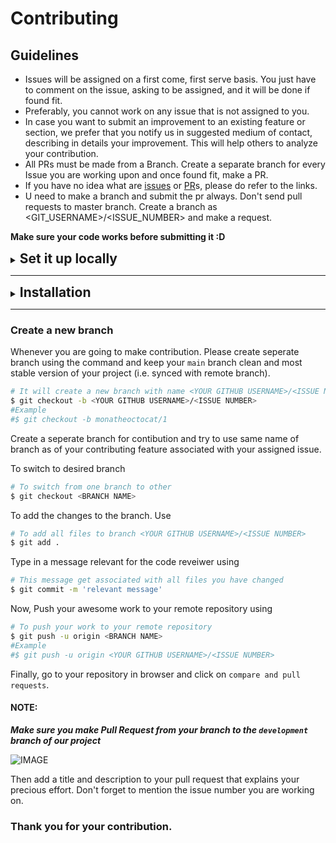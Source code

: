 # Contributing

## Guidelines

- Issues will be assigned on a first come, first serve basis. You just have to comment on the issue, asking to be assigned, and it will be done if found fit.
- Preferably, you cannot work on any issue that is not assigned to you.
- In case you want to submit an improvement to an existing feature or section, we prefer that you notify us in suggested medium of contact, describing in details your improvement. This will help others to analyze your contribution.
- All PRs must be made from a Branch. Create a separate branch for every Issue you are working upon and once found fit, make a PR.
- If you have no idea what are [issues](https://docs.github.com/en/free-pro-team@latest/github/managing-your-work-on-github/about-issues) or [PR](https://docs.github.com/en/free-pro-team@latest/github/collaborating-with-issues-and-pull-requests/about-pull-requests)s, please do refer to the links.
- U need to make a branch and submit the pr always. Don't send pull requests to master branch. Create a branch as <GIT_USERNAME>/<ISSUE_NUMBER> and make a request.

**Make sure your code works before submitting it :D**

<details>

<summary>
<h2 style="display:inline;">Set it up locally </h2>
</summary>

### Fork it

You can get your own fork/copy of this project by using the <kbd>Fork</kbd> button.

 ![Fork Button](https://help.github.com/assets/images/help/repository/fork_button.jpg)

### Clone it

You need to clone (download) it to local machine using

```sh
$ git clone https://github.com/<YOUR_USERNAME>/Web-Development.git
```

Once you have cloned the repository, move to that folder first using `cd` command.

```sh
$ cd Web-Development
```

Move to this folder for all other commands.

### Set it up

Run the following commands to see that *your local copy* has a reference to *your forked remote repository* in Github :octocat:

```sh
$ git remote -v
origin  https://github.com/<YOUR_USERNAME>/Web-Development.git (fetch)
origin  https://github.com/<YOUR_USERNAME>/Web-Development.git (push)
```

Now, lets add a reference to the original [Web-Development](https://github.com/GameofSource-GFG/Web-Development) repository using

```sh
$ git remote add upstream https://github.com/GameofSource-GFG/Web-Development.git
```

> This adds a new remote named ***upstream***.

Verify the changes using

```sh
$ git remote -v
origin    https://github.com/<YOUR_USERNAME>/Web-Development.git (fetch)
origin    https://github.com/<YOUR_USERNAME>/Web-Development.git (push)
upstream  https://github.com/GameofSource-GFG/Web-Development.git (fetch)
upstream  https://github.com/GameofSource-GFG/Web-Development.git (push)
```

### Sync it

**Always keep your local copy of repository updated with the original repository.**

Before making any changes and/or in an appropriate interval, run the following commands *carefully* to update your local repository.

```sh
# Fetch all remote repositories and delete any deleted remote branches
$ git fetch --all --prune

# Switch to `main` branch
$ git checkout main

# Reset local `main` branch to match `upstream` repository's `main` branch
$ git reset --hard upstream/main

# Push changes to your forked `Web-Development` repo
$ git push origin main
```

### You're Ready to Go

Once you have completed these steps, you are ready to start contributing by checking our Issues and creating [pull requests](https://github.com/GameofSource-GFG/Web-Development/pulls).

</details>

---

<details>
<summary>
<h2 style="display:inline;">Installation</h2>
</summary>

Make sure you have following installed on your machine:
- [Git](https://git-scm.com/downloads)
- [Node.js](https://nodejs.org/en/download/)
- [Yarn](https://yarnpkg.com/getting-started/install)

Install all dependencies using:

```sh
$ npm install
# OR
$ yarn
```

copy the .sample.env file as .env for your local testing

```sh
$ cp .sample.env .env
```

</details>

---

### Create a new branch

Whenever you are going to make contribution. Please create seperate branch using the command and keep your `main` branch clean and most stable version of your project (i.e. synced with remote branch).

```sh
# It will create a new branch with name <YOUR GITHUB USERNAME>/<ISSUE NUMBER> and switch to that branch
$ git checkout -b <YOUR GITHUB USERNAME>/<ISSUE NUMBER>
#Example
#$ git checkout -b monatheoctocat/1
```

Create a seperate branch for contibution and try to use same name of branch as of your contributing feature associated with your assigned issue.

To switch to desired branch

```sh
# To switch from one branch to other
$ git checkout <BRANCH NAME>
```

To add the changes to the branch. Use

```sh
# To add all files to branch <YOUR GITHUB USERNAME>/<ISSUE NUMBER>
$ git add .
```

Type in a message relevant for the code reveiwer using

```sh
# This message get associated with all files you have changed
$ git commit -m 'relevant message'
```

Now, Push your awesome work to your remote repository using

```sh
# To push your work to your remote repository
$ git push -u origin <BRANCH NAME>
#Example
#$ git push -u origin <YOUR GITHUB USERNAME>/<ISSUE NUMBER>
```

Finally, go to your repository in browser and click on `compare and pull requests`.

<h4>NOTE:</h4>

***Make sure you make Pull Request from your branch to the `development` branch of our project***

![IMAGE](https://pixan198.github.io/images/compare-pr.PNG)

Then add a title and description to your pull request that explains your precious effort.
Don't forget to mention the issue number you are working on.

### Thank you for your contribution.
